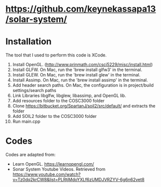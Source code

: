 # https://github.com/keynekassapa13/solar-system/  

# Installation

The tool that I used to perform this code is XCode.

1. Install OpenGL. (http://www.prinmath.com/csci5229/misc/install.html)
2. Install GLFW. On Mac, run the 'brew install glfw3' in the terminal.
3. Install GLEW. On Mac, run the 'brew install glew' in the terminal.
4. Install Assimp. On Mac, run the 'brew install assimp' in the terminal.
5. Add header search paths. On Mac, the configuration is in project/build settings/search paths
6. Link Libraries libglfw, libglew, libassimp, and OpenGL lib. 
7. Add resources folder to the COSC3000 folder
8. Clone https://bitbucket.org/SpartanJ/soil2/src/default/ and extracts the folder
9. Add SOIL2 folder to the COSC3000 folder
10. Run main.cpp

# Codes

Codes are adapted from:

- Learn OpenGL. https://learnopengl.com/
- Sonar System Youtube Videos. Retrieved from https://www.youtube.com/watch?v=Tz0dq2krCW8&list=PLRtjMdoYXLf6zUMDJVRZYV-6g6n62vet8 
